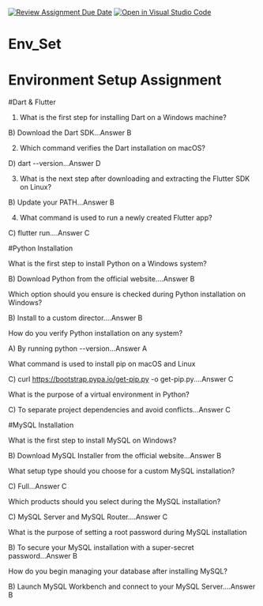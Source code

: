 [![Review Assignment Due Date](https://classroom.github.com/assets/deadline-readme-button-22041afd0340ce965d47ae6ef1cefeee28c7c493a6346c4f15d667ab976d596c.svg)](https://classroom.github.com/a/vnsr1XuU)
[![Open in Visual Studio Code](https://classroom.github.com/assets/open-in-vscode-2e0aaae1b6195c2367325f4f02e2d04e9abb55f0b24a779b69b11b9e10269abc.svg)](https://classroom.github.com/online_ide?assignment_repo_id=15695275&assignment_repo_type=AssignmentRepo)
# Env_Set

# Environment Setup Assignment

#Dart & Flutter

1. What is the first step for installing Dart on a Windows machine?


B) Download the Dart SDK...Answer B



2. Which command verifies the Dart installation on macOS?

D) dart --version...Answer D


3. What is the next step after downloading and extracting the Flutter SDK on Linux?


B) Update your PATH...Answer B



4. What command is used to run a newly created Flutter app?


C) flutter run....Answer C



#Python Installation

What is the first step to install Python on a Windows system?


B) Download Python from the official website....Answer B


Which option should you ensure is checked during Python installation on Windows?


B) Install to a custom director....Answer B


How do you verify Python installation on any system?

A) By running python --version...Answer A


What command is used to install pip on macOS and Linux

C) curl https://bootstrap.pypa.io/get-pip.py -o get-pip.py....Answer C


What is the purpose of a virtual environment in Python?

C) To separate project dependencies and avoid conflicts...Answer C


#MySQL Installation

What is the first step to install MySQL on Windows?

B) Download MySQL Installer from the official website...Answer B


What setup type should you choose for a custom MySQL installation?


C) Full...Answer C


  Which products should you select during the MySQL installation?


C) MySQL Server and MySQL Router....Answer C


What is the purpose of setting a root password during MySQL installation

B) To secure your MySQL installation with a super-secret password...Answer B


How do you begin managing your database after installing MySQL?


B) Launch MySQL Workbench and connect to your MySQL Server....Answer B

